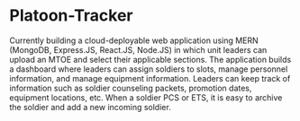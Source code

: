 # Platoon-Tracker

Currently building a cloud-deployable web application using MERN (MongoDB, Express.JS, React.JS, Node.JS) in which unit leaders can upload an
MTOE and select their applicable sections. The application builds a dashboard where
leaders can assign soldiers to slots, manage personnel information, and manage
equipment information. Leaders can keep track of information such as soldier counseling
packets, promotion dates, equipment locations, etc. When a soldier PCS or ETS, it is easy
to archive the soldier and add a new incoming soldier.
